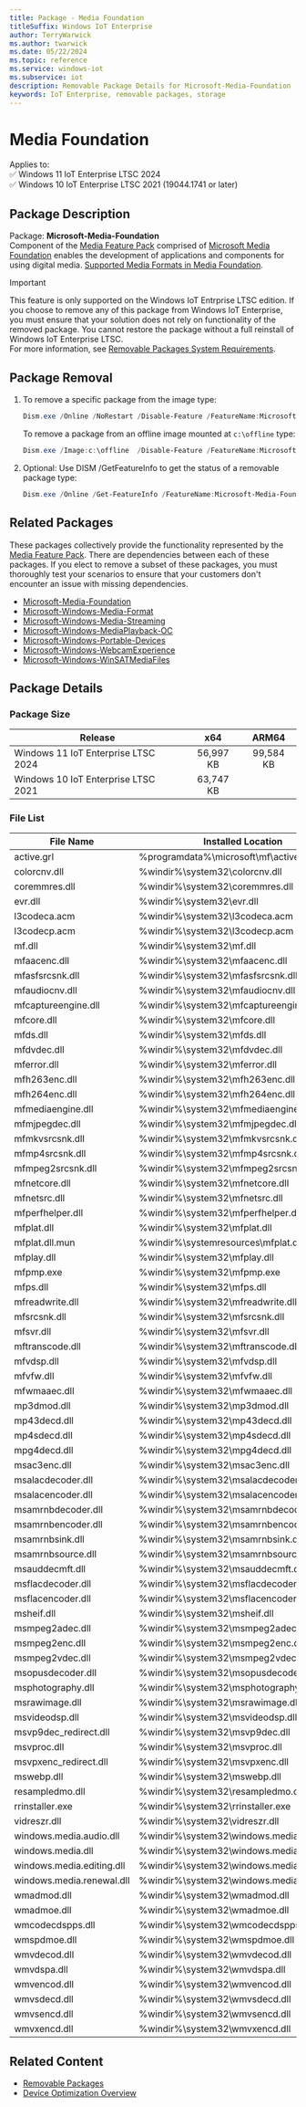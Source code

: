 ```yaml
---
title: Package - Media Foundation
titleSuffix: Windows IoT Enterprise
author: TerryWarwick
ms.author: twarwick
ms.date: 05/22/2024
ms.topic: reference
ms.service: windows-iot
ms.subservice: iot
description: Removable Package Details for Microsoft-Media-Foundation
keywords: IoT Enterprise, removable packages, storage
---
```


# Media Foundation

Applies to:  
✅ Windows 11 IoT Enterprise LTSC 2024  
✅ Windows 10 IoT Enterprise LTSC 2021 (19044.1741 or later)  

## Package Description  

Package: **Microsoft-Media-Foundation** </br> Component of the [Media Feature Pack](/windows/win32/wmdm/windows-media-device-manager-architecture) comprised of [Microsoft Media Foundation](/windows/win32/medfound/microsoft-media-foundation-sdk) enables the development of applications and components for using digital media. [Supported Media Formats in Media Foundation](/windows/win32/medfound/supported-media-formats-in-media-foundation).

> [!IMPORTANT]
>
> This feature is only supported on the Windows IoT Entrprise LTSC edition.  If you choose to remove any of this package from Windows IoT Enterprise, you must ensure that your solution does not rely on functionality of the removed package. You cannot restore the package without a full reinstall of Windows IoT Enterprise LTSC.  
> For more information, see [Removable Packages System Requirements](../Removable-Packages.md#system-requirements).

## Package Removal

1. To remove a specific package from the image type:

   ```powershell
   Dism.exe /Online /NoRestart /Disable-Feature /FeatureName:Microsoft-Media-Foundation /PackageName:@Package
   ````

   To remove a package from an offline image mounted at `c:\offline` type:

   ```powershell
   Dism.exe /Image:c:\offline  /Disable-Feature /FeatureName:Microsoft-Media-Foundation /PackageName:@Package
   ```

1. Optional: Use DISM /GetFeatureInfo to get the status of a removable package type:

   ```powershell
   Dism.exe /Online /Get-FeatureInfo /FeatureName:Microsoft-Media-Foundation /PackageName:@Package
   ````

## Related Packages

These packages collectively provide the functionality represented by the [Media Feature Pack](/windows/win32/wmdm/windows-media-device-manager-architecture). There are dependencies between each of these packages. If you elect to remove a subset of these packages, you must thoroughly test your scenarios to ensure that your customers don't encounter an issue with missing dependencies.

- [Microsoft-Media-Foundation](Microsoft-Media-Foundation.md)
- [Microsoft-Windows-Media-Format](Microsoft-Windows-Media-Format.md)
- [Microsoft-Windows-Media-Streaming](Microsoft-Windows-Media-Streaming.md)
- [Microsoft-Windows-MediaPlayback-OC](Microsoft-Windows-MediaPlayback-OC.md)
- [Microsoft-Windows-Portable-Devices](Microsoft-Windows-Portable-Devices.md)
- [Microsoft-Windows-WebcamExperience](Microsoft-Windows-WebcamExperience.md)
- [Microsoft-Windows-WinSATMediaFiles](Microsoft-Windows-WinSATMediaFiles.md)

## Package Details

### Package Size

| Release                             |   x64     |    ARM64    |
|-------------------------------------|:---------:|:-----------:|
| Windows 11 IoT Enterprise LTSC 2024 | 56,997 KB | 99,584 KB   |
| Windows 10 IoT Enterprise LTSC 2021 | 63,747 KB |             |

### File List

| File Name                 | Installed Location |
|---------------------------|--------------------|
| active.grl                | %programdata%\microsoft\mf\active.grl |
| colorcnv.dll              | %windir%\system32\colorcnv.dll |
| coremmres.dll             | %windir%\system32\coremmres.dll |
| evr.dll                   | %windir%\system32\evr.dll |
| l3codeca.acm              | %windir%\system32\l3codeca.acm |
| l3codecp.acm              | %windir%\system32\l3codecp.acm |
| mf.dll                    | %windir%\system32\mf.dll |
| mfaacenc.dll              | %windir%\system32\mfaacenc.dll |
| mfasfsrcsnk.dll           | %windir%\system32\mfasfsrcsnk.dll |
| mfaudiocnv.dll            | %windir%\system32\mfaudiocnv.dll |
| mfcaptureengine.dll       | %windir%\system32\mfcaptureengine.dll |
| mfcore.dll                | %windir%\system32\mfcore.dll |
| mfds.dll                  | %windir%\system32\mfds.dll |
| mfdvdec.dll               | %windir%\system32\mfdvdec.dll |
| mferror.dll               | %windir%\system32\mferror.dll |
| mfh263enc.dll             | %windir%\system32\mfh263enc.dll |
| mfh264enc.dll             | %windir%\system32\mfh264enc.dll |
| mfmediaengine.dll         | %windir%\system32\mfmediaengine.dll |
| mfmjpegdec.dll            | %windir%\system32\mfmjpegdec.dll |
| mfmkvsrcsnk.dll           | %windir%\system32\mfmkvsrcsnk.dll |
| mfmp4srcsnk.dll           | %windir%\system32\mfmp4srcsnk.dll |
| mfmpeg2srcsnk.dll         | %windir%\system32\mfmpeg2srcsnk.dll |
| mfnetcore.dll             | %windir%\system32\mfnetcore.dll |
| mfnetsrc.dll              | %windir%\system32\mfnetsrc.dll |
| mfperfhelper.dll          | %windir%\system32\mfperfhelper.dll |
| mfplat.dll                | %windir%\system32\mfplat.dll |
| mfplat.dll.mun            | %windir%\systemresources\mfplat.dll.mun |
| mfplay.dll                | %windir%\system32\mfplay.dll |
| mfpmp.exe                 | %windir%\system32\mfpmp.exe |
| mfps.dll                  | %windir%\system32\mfps.dll |
| mfreadwrite.dll           | %windir%\system32\mfreadwrite.dll |
| mfsrcsnk.dll              | %windir%\system32\mfsrcsnk.dll |
| mfsvr.dll                 | %windir%\system32\mfsvr.dll |
| mftranscode.dll           | %windir%\system32\mftranscode.dll |
| mfvdsp.dll                | %windir%\system32\mfvdsp.dll |
| mfvfw.dll                 | %windir%\system32\mfvfw.dll |
| mfwmaaec.dll              | %windir%\system32\mfwmaaec.dll |
| mp3dmod.dll               | %windir%\system32\mp3dmod.dll |
| mp43decd.dll              | %windir%\system32\mp43decd.dll |
| mp4sdecd.dll              | %windir%\system32\mp4sdecd.dll |
| mpg4decd.dll              | %windir%\system32\mpg4decd.dll |
| msac3enc.dll              | %windir%\system32\msac3enc.dll |
| msalacdecoder.dll         | %windir%\system32\msalacdecoder.dll |
| msalacencoder.dll         | %windir%\system32\msalacencoder.dll |
| msamrnbdecoder.dll        | %windir%\system32\msamrnbdecoder.dll |
| msamrnbencoder.dll        | %windir%\system32\msamrnbencoder.dll |
| msamrnbsink.dll           | %windir%\system32\msamrnbsink.dll |
| msamrnbsource.dll         | %windir%\system32\msamrnbsource.dll |
| msauddecmft.dll           | %windir%\system32\msauddecmft.dll |
| msflacdecoder.dll         | %windir%\system32\msflacdecoder.dll |
| msflacencoder.dll         | %windir%\system32\msflacencoder.dll |
| msheif.dll                | %windir%\system32\msheif.dll |
| msmpeg2adec.dll           | %windir%\system32\msmpeg2adec.dll |
| msmpeg2enc.dll            | %windir%\system32\msmpeg2enc.dll |
| msmpeg2vdec.dll           | %windir%\system32\msmpeg2vdec.dll |
| msopusdecoder.dll         | %windir%\system32\msopusdecoder.dll |
| msphotography.dll         | %windir%\system32\msphotography.dll |
| msrawimage.dll            | %windir%\system32\msrawimage.dll |
| msvideodsp.dll            | %windir%\system32\msvideodsp.dll |
| msvp9dec_redirect.dll     | %windir%\system32\msvp9dec.dll |
| msvproc.dll               | %windir%\system32\msvproc.dll |
| msvpxenc_redirect.dll     | %windir%\system32\msvpxenc.dll |
| mswebp.dll                | %windir%\system32\mswebp.dll |
| resampledmo.dll           | %windir%\system32\resampledmo.dll |
| rrinstaller.exe           | %windir%\system32\rrinstaller.exe |
| vidreszr.dll              | %windir%\system32\vidreszr.dll |
| windows.media.audio.dll   | %windir%\system32\windows.media.audio.dll |
| windows.media.dll         | %windir%\system32\windows.media.dll |
| windows.media.editing.dll | %windir%\system32\windows.media.editing.dll |
| windows.media.renewal.dll | %windir%\system32\windows.media.renewal.dll |
| wmadmod.dll               | %windir%\system32\wmadmod.dll |
| wmadmoe.dll               | %windir%\system32\wmadmoe.dll |
| wmcodecdspps.dll          | %windir%\system32\wmcodecdspps.dll |
| wmspdmoe.dll              | %windir%\system32\wmspdmoe.dll |
| wmvdecod.dll              | %windir%\system32\wmvdecod.dll |
| wmvdspa.dll               | %windir%\system32\wmvdspa.dll |
| wmvencod.dll              | %windir%\system32\wmvencod.dll |
| wmvsdecd.dll              | %windir%\system32\wmvsdecd.dll |
| wmvsencd.dll              | %windir%\system32\wmvsencd.dll |
| wmvxencd.dll              | %windir%\system32\wmvxencd.dll |

## Related Content

- [Removable Packages](../Removable-Packages.md)
- [Device Optimization Overview](../Overview.md)
